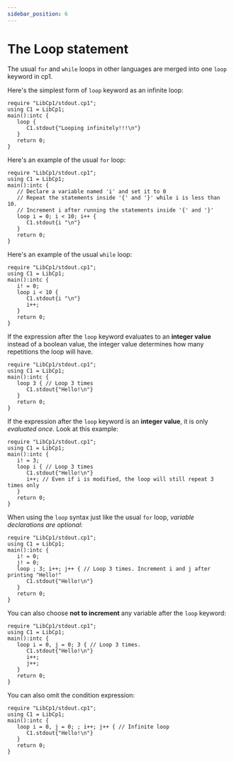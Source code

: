 ```yaml
---
sidebar_position: 6
---
```


# The Loop statement

The usual `for` and `while` loops in other languages are merged into one `loop` keyword in cp1.

Here's the simplest form of `loop` keyword as an infinite loop:
```cpone
require "LibCp1/stdout.cp1";
using C1 = LibCp1;
main():intc {
   loop {
      C1.stdout{"Looping infinitely!!!\n"}
   }
   return 0;
}
```

Here's an example of the usual `for` loop:
```cpone
require "LibCp1/stdout.cp1";
using C1 = LibCp1;
main():intc {
   // Declare a variable named 'i' and set it to 0
   // Repeat the statements inside '{' and '}' while i is less than 10.
   // Increment i after running the statements inside '{' and '}'
   loop i = 0; i < 10; i++ {
      C1.stdout{i "\n"}
   }
   return 0;
}
```

Here's an example of the usual `while` loop:
```cpone
require "LibCp1/stdout.cp1";
using C1 = LibCp1;
main():intc {
   i! = 0;
   loop i < 10 {
      C1.stdout{i "\n"}
      i++;
   }
   return 0;
}
```

If the expression after the `loop` keyword evaluates to an **integer value** instead of a boolean value, the integer value determines how many repetitions the loop will have.
```cpone
require "LibCp1/stdout.cp1";
using C1 = LibCp1;
main():intc {
   loop 3 { // Loop 3 times
      C1.stdout{"Hello!\n"}
   }
   return 0;
}
```

If the expression after the `loop` keyword is an **integer value**, it is only *evaluated once*. Look at this example:
```cpone
require "LibCp1/stdout.cp1";
using C1 = LibCp1;
main():intc {
   i! = 3;
   loop i { // Loop 3 times
      C1.stdout{"Hello!\n"}
      i++; // Even if i is modified, the loop will still repeat 3 times only
   }
   return 0;
}
```

When using the `loop` syntax just like the usual `for` loop, *variable declarations are optional*:
```cpone
require "LibCp1/stdout.cp1";
using C1 = LibCp1;
main():intc {
   i! = 0;
   j! = 0;
   loop ; 3; i++; j++ { // Loop 3 times. Increment i and j after printing "Hello!"
      C1.stdout{"Hello!\n"}
   }
   return 0;
}
```

You can also choose **not to increment** any variable after the `loop` keyword:
```cpone
require "LibCp1/stdout.cp1";
using C1 = LibCp1;
main():intc {
   loop i = 0, j = 0; 3 { // Loop 3 times.
      C1.stdout{"Hello!\n"}
      i++;
      j++;
   }
   return 0;
}
```

You can also omit the condition expression:
```cpone
require "LibCp1/stdout.cp1";
using C1 = LibCp1;
main():intc {
   loop i = 0, j = 0; ; i++; j++ { // Infinite loop
      C1.stdout{"Hello!\n"}
   }
   return 0;
}
```
